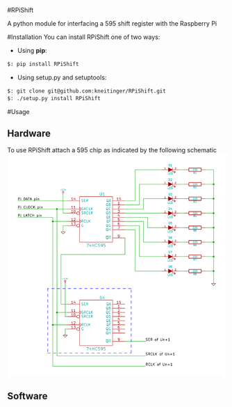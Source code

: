 #RPiShift

A python module for interfacing a 595 shift register with the Raspberry Pi

#Installation
You can install RPiShift one of two ways:
* Using **pip**:
```sh
$: pip install RPiShift
```

* Using setup.py and setuptools:
```sh
$: git clone git@github.com:kneitinger/RPiShift.git
$: ./setup.py install RPiShift
```
#Usage

## Hardware
To use RPiShift attach a 595 chip as indicated by the following schematic ![595_Pi_schematic](./schematics/generic_schematic.jpg)

## Software
